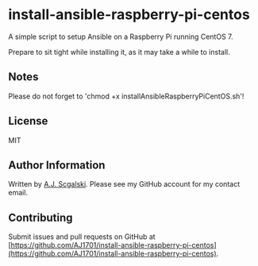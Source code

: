 # install-ansible-raspberry-pi-centos
A simple script to setup Ansible on a Raspberry Pi running CentOS 7.

Prepare to sit tight while installing it, as it may take a while to install.

Notes
-------
Please do not forget to 'chmod +x installAnsibleRaspberryPiCentOS.sh'!

License
-------
MIT

Author Information
------------------
Written by [A.J. Scgalski](https://github.com/AJ1701). Please see my GitHub account for my contact email.

Contributing
------------

Submit issues and pull requests on GitHub at [https://github.com/AJ1701/install-ansible-raspberry-pi-centos](https://github.com/AJ1701/install-ansible-raspberry-pi-centos).
